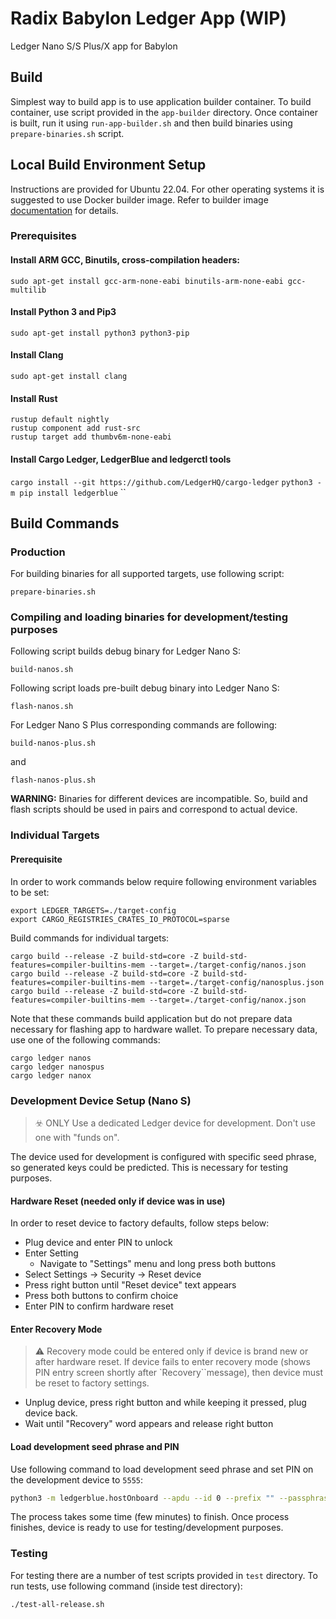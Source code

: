 # Radix Babylon Ledger App (WIP)

Ledger Nano S/S Plus/X app for Babylon

## Build

Simplest way to build app is to use application builder container. To build container, use script provided
in the `app-builder` directory. Once container is built, run it using `run-app-builder.sh` and then build
binaries using `prepare-binaries.sh` script.

## Local Build Environment Setup

Instructions are provided for Ubuntu 22.04. For other operating systems it is suggested to use 
Docker builder image. Refer to builder image [documentation](./app-builder/README.md) for details.

### Prerequisites

#### Install ARM GCC, Binutils, cross-compilation headers:

```
sudo apt-get install gcc-arm-none-eabi binutils-arm-none-eabi gcc-multilib
```

#### Install Python 3 and Pip3

```
sudo apt-get install python3 python3-pip
```

#### Install Clang

```
sudo apt-get install clang
```

#### Install Rust

```curl --proto '=https' --tlsv1.2 -sSf https://sh.rustup.rs | sh
rustup default nightly
rustup component add rust-src
rustup target add thumbv6m-none-eabi
```

#### Install Cargo Ledger, LedgerBlue and ledgerctl tools 

`cargo install --git https://github.com/LedgerHQ/cargo-ledger`
`python3 -m pip install ledgerblue`
``

## Build Commands

### Production

For building binaries for all supported targets, use following script:

```
prepare-binaries.sh
```

### Compiling and loading binaries for development/testing purposes

Following script builds debug binary for Ledger Nano S:
```shell
build-nanos.sh
```
Following script loads pre-built debug binary into Ledger Nano S:
```shell
flash-nanos.sh
```
For Ledger Nano S Plus corresponding commands are following:
```shell
build-nanos-plus.sh
```
and
```shell
flash-nanos-plus.sh
```
__WARNING:__ Binaries for different devices are incompatible. So, build and flash scripts
should be used in pairs and correspond to actual device.

### Individual Targets

#### Prerequisite
In order to work commands below require following environment variables to be set:
```shell
export LEDGER_TARGETS=./target-config
export CARGO_REGISTRIES_CRATES_IO_PROTOCOL=sparse

```

Build commands for individual targets:

```
cargo build --release -Z build-std=core -Z build-std-features=compiler-builtins-mem --target=./target-config/nanos.json
cargo build --release -Z build-std=core -Z build-std-features=compiler-builtins-mem --target=./target-config/nanosplus.json
cargo build --release -Z build-std=core -Z build-std-features=compiler-builtins-mem --target=./target-config/nanox.json
```

Note that these commands build application but do not prepare data necessary for flashing app to hardware wallet.
To prepare necessary data, use one of the following commands:

```
cargo ledger nanos
cargo ledger nanospus
cargo ledger nanox
```

### Development Device Setup (Nano S)

> ☣️ ONLY Use a dedicated Ledger device for development. Don't use one with "funds on".

The device used for development is configured with specific seed phrase, so generated keys could be predicted.
This is necessary for testing purposes.

#### Hardware Reset (needed only if device was in use)

In order to reset device to factory defaults, follow steps below:

- Plug device and enter PIN to unlock
- Enter Setting
    - Navigate to "Settings" menu and long press both buttons
- Select Settings -> Security -> Reset device
- Press right button until "Reset device" text appears
- Press both buttons to confirm choice
- Enter PIN to confirm hardware reset

#### Enter Recovery Mode

> ⚠️ Recovery mode could be entered only if device is brand new or after hardware reset. If device fails to enter
> recovery mode (shows PIN entry screen shortly after `Recovery``message), then device must be reset to factory settings.️

- Unplug device, press right button and while keeping it pressed, plug device back.
- Wait until "Recovery" word appears and release right button

#### Load development seed phrase and PIN

Use following command to load development seed phrase and set PIN on the development device to `5555`:

```sh
python3 -m ledgerblue.hostOnboard --apdu --id 0 --prefix "" --passphrase "" --pin 5555 --words "equip will roof matter pink blind book anxiety banner elbow sun young"
```

The process takes some time (few minutes) to finish. Once process finishes, device is ready to use for testing/development purposes.

### Testing

For testing there are a number of test scripts provided in `test` directory. To run tests, use following command (inside test directory):

```sh
./test-all-release.sh
```
